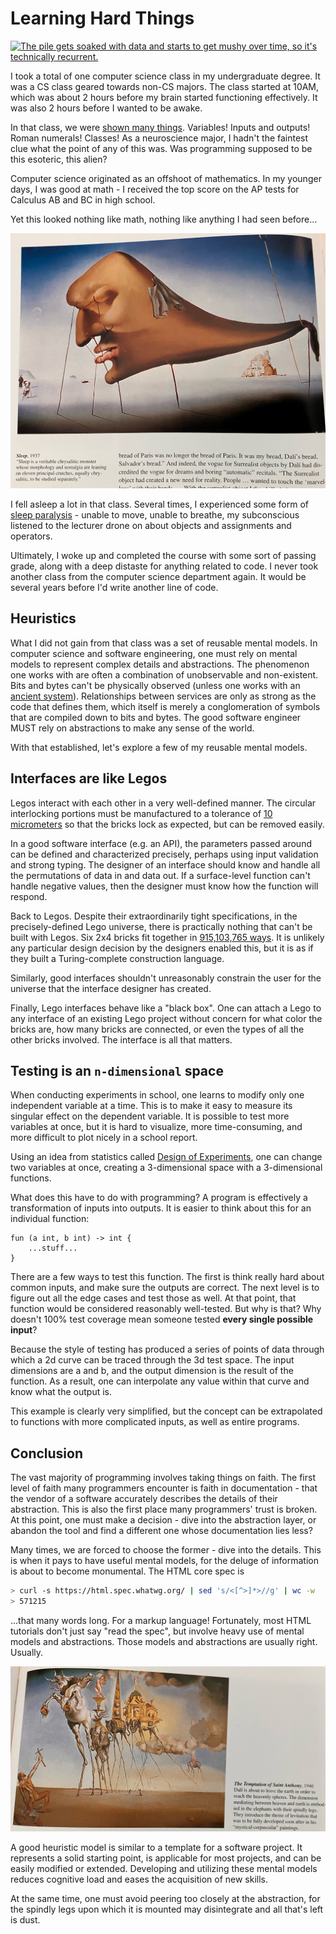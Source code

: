 # Learning Hard Things

<a href="https://xkcd.com/1838/"><img alt = "The pile gets soaked with data and starts to get mushy over time, so it's technically recurrent." src = "https://imgs.xkcd.com/comics/machine_learning_2x.png"></a>

I took a total of one computer science class in my undergraduate degree. It was a CS class geared towards non-CS majors. The class started at 10AM, which was about 2 hours before my brain started functioning effectively. It was also 2 hours before I wanted to be awake.

In that class, we were [shown many things](https://www.math.ucla.edu/~akrieger/teaching/17f/pic10a/index.html). Variables! Inputs and outputs! Roman numerals! Classes! As a neuroscience major, I hadn't the faintest clue what the point of any of this was. Was programming supposed to be this esoteric, this alien?

Computer science originated as an offshoot of mathematics. In my younger days, I was good at math - I received the top score on the AP tests for Calculus AB and BC in high school.

Yet this looked nothing like math, nothing like anything I had seen before...

<img title = "A veritable chrysalitic monster" alt = "A veritable chrysalitic monster" src = "/blog/assets/learn-hard-things/dali-sleep.JPG">

I fell asleep a lot in that class. Several times, I experienced some form of [sleep paralysis](https://en.wikipedia.org/wiki/Sleep_paralysis) - unable to move, unable to breathe, my subconscious listened to the lecturer drone on about objects and assignments and operators. 

Ultimately, I woke up and completed the course with some sort of passing grade, along with a deep distaste for anything related to code. I never took another class from the computer science department again. It would be several years before I'd write another line of code.

## Heuristics

What I did not gain from that class was a set of reusable mental models. In computer science and software engineering, one must rely on mental models to represent complex details and abstractions. The phenomenon one works with are often a combination of unobservable and non-existent. Bits and bytes can't be physically observed (unless one works with an [ancient system](https://en.wikipedia.org/wiki/Magnetic-core_memory)). Relationships between services are only as strong as the code that defines them, which itself is merely a conglomeration of symbols that are compiled down to bits and bytes. The good software engineer MUST rely on abstractions to make any sense of the world. 

With that established, let's explore a few of my reusable mental models.

## Interfaces are like Legos

Legos interact with each other in a very well-defined manner. The circular interlocking portions must be manufactured to a tolerance of [10 micrometers](https://web.archive.org/web/20121209100137/http://cache.lego.com/upload/contentTemplating/AboutUsFactsAndFiguresContent/otherfiles/download98E142631E71927FDD52304C1C0F1685.pdf) so that the bricks lock as expected, but can be removed easily.

In a good software interface (e.g. an API), the parameters passed around can be defined and characterized precisely, perhaps using input validation and strong typing. The designer of an interface should know and handle all the permutations of data in and data out. If a surface-level function can't handle negative values, then the designer must know how the function will respond.

Back to Legos. Despite their extraordinarily tight specifications, in the precisely-defined Lego universe, there is practically nothing that can't be built with Legos. Six 2x4 bricks fit together in [915,103,765 ways](https://web.math.ku.dk/~eilers/lego.html). It is unlikely any particular design decision by the designers enabled this, but it is as if they built a Turing-complete construction language.

Similarly, good interfaces shouldn't unreasonably constrain the user for the universe that the interface designer has created.

Finally, Lego interfaces behave like a "black box". One can attach a Lego to any interface of an existing Lego project without concern for what color the bricks are, how many bricks are connected, or even the types of all the other bricks involved. The interface is all that matters.

## Testing is an `n-dimensional` space

When conducting experiments in school, one learns to modify only one independent variable at a time. This is to make it easy to measure its singular effect on the dependent variable. It is possible to test more variables at once, but it is hard to visualize, more time-consuming, and more difficult to plot nicely in a school report.

Using an idea from statistics called [Design of Experiments](https://asq.org/quality-resources/design-of-experiments), one can change two variables at once, creating a 3-dimensional space with a 3-dimensional functions.

What does this have to do with programming? A program is effectively a transformation of inputs into outputs. It is easier to think about this for an individual function:

```
fun (a int, b int) -> int { 
    ...stuff... 
}
```

There are a few ways to test this function. The first is think really hard about common inputs, and make sure the outputs are correct. The next level is to figure out all the edge cases and test those as well. At that point, that function would be considered reasonably well-tested.
But why is that? Why doesn't 100% test coverage mean someone tested **every single possible input**?

Because the style of testing has produced a series of points of data through which a 2d curve can be traced through the 3d test space. The input dimensions are a and b, and the output dimension is the result of the function. As a result, one can interpolate any value within that curve and know what the output is.

This example is clearly very simplified, but the concept can be extrapolated to functions with more complicated inputs, as well as entire programs.

## Conclusion

The vast majority of programming involves taking things on faith. The first level of faith many programmers encounter is faith in documentation - that the vendor of a software accurately describes the details of their abstraction. This is also the first place many programmers' trust is broken. At this point, one must make a decision - dive into the abstraction layer, or abandon the tool and find a different one whose documentation lies less?

Many times, we are forced to choose the former - dive into the details.  This is when it pays to have useful mental models, for the deluge of information is about to become monumental. The HTML core spec is 

```bash
> curl -s https://html.spec.whatwg.org/ | sed 's/<[^>]*>//g' | wc -w
> 571215
```

...that many words long. For a markup language! Fortunately, most HTML tutorials don't just say "read the spec", but involve heavy use of mental models and abstractions. Those models and abstractions are usually right. Usually.

<img title = "Pre-mystical-corpuscular" alt = "Pre-mystical-corpuscular" src = "/blog/assets/learn-hard-things/dali-temptation-st-anthony.JPG">

A good heuristic model is similar to a template for a software project. It represents a solid starting point, is applicable for most projects, and can be easily modified or extended. Developing and utilizing these mental models reduces cognitive load and eases the acquisition of new skills.

At the same time, one must avoid peering too closely at the abstraction, for the spindly legs upon which it is mounted may disintegrate and all that's left is dust. 


